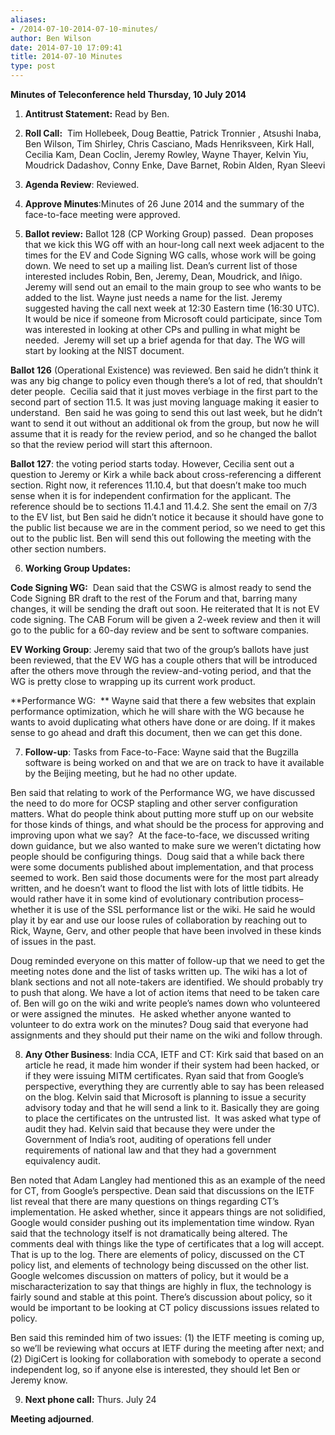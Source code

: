 ```yaml
---
aliases:
- /2014-07-10-2014-07-10-minutes/
author: Ben Wilson
date: 2014-07-10 17:09:41
title: 2014-07-10 Minutes
type: post
---
```


**Minutes of Teleconference held Thursday, 10 July 2014**

1. **Antitrust Statement:** Read by Ben.

1. **Roll Call:**  Tim Hollebeek, Doug Beattie, Patrick Tronnier , Atsushi Inaba, Ben Wilson, Tim Shirley, Chris Casciano, Mads Henriksveen, Kirk Hall, Cecilia Kam, Dean Coclin, Jeremy Rowley, Wayne Thayer, Kelvin Yiu, Moudrick Dadashov, Conny Enke, Dave Barnet, Robin Alden, Ryan Sleevi

1. **Agenda Review**: Reviewed.

1. **Approve Minutes**:Minutes of 26 June 2014 and the summary of the face-to-face meeting were approved.

1. **Ballot review:** Ballot 128 (CP Working Group) passed.  Dean proposes that we kick this WG off with an hour-long call next week adjacent to the times for the EV and Code Signing WG calls, whose work will be going down. We need to set up a mailing list. Dean’s current list of those interested includes Robin, Ben, Jeremy, Dean, Moudrick, and Iñigo.  Jeremy will send out an email to the main group to see who wants to be added to the list. Wayne just needs a name for the list. Jeremy suggested having the call next week at 12:30 Eastern time (16:30 UTC). It would be nice if someone from Microsoft could participate, since Tom was interested in looking at other CPs and pulling in what might be needed.  Jeremy will set up a brief agenda for that day. The WG will start by looking at the NIST document.

**Ballot 126** (Operational Existence) was reviewed. Ben said he didn’t think it was any big change to policy even though there’s a lot of red, that shouldn’t deter people.  Cecilia said that it just moves verbiage in the first part to the second part of section 11.5. It was just moving language making it easier to understand.  Ben said he was going to send this out last week, but he didn’t want to send it out without an additional ok from the group, but now he will assume that it is ready for the review period, and so he changed the ballot so that the review period will start this afternoon.

**Ballot 127**: the voting period starts today. However, Cecilia sent out a question to Jeremy or Kirk a while back about cross-referencing a different section. Right now, it references 11.10.4, but that doesn’t make too much sense when it is for independent confirmation for the applicant. The reference should be to sections 11.4.1 and 11.4.2. She sent the email on 7/3 to the EV list, but Ben said he didn’t notice it because it should have gone to the public list because we are in the comment period, so we need to get this out to the public list. Ben will send this out following the meeting with the other section numbers.

6. **Working Group Updates:**

**Code Signing WG:**  Dean said that the CSWG is almost ready to send the Code Signing BR draft to the rest of the Forum and that, barring many changes, it will be sending the draft out soon. He reiterated that It is not EV code signing. The CAB Forum will be given a 2-week review and then it will go to the public for a 60-day review and be sent to software companies.

**EV Working Group**: Jeremy said that two of the group’s ballots have just been reviewed, that the EV WG has a couple others that will be introduced after the others move through the review-and-voting period, and that the WG is pretty close to wrapping up its current work product.

**Performance WG:  ** Wayne said that there a few websites that explain performance optimization, which he will share with the WG because he wants to avoid duplicating what others have done or are doing. If it makes sense to go ahead and draft this document, then we can get this done.

7. **Follow-up**: Tasks from Face-to-Face: Wayne said that the Bugzilla software is being worked on and that we are on track to have it available by the Beijing meeting, but he had no other update.

Ben said that relating to work of the Performance WG, we have discussed the need to do more for OCSP stapling and other server configuration matters. What do people think about putting more stuff up on our website for those kinds of things, and what should be the process for approving and improving upon what we say?  At the face-to-face, we discussed writing down guidance, but we also wanted to make sure we weren’t dictating how people should be configuring things.  Doug said that a while back there were some documents published about implementation, and that process seemed to work. Ben said those documents were for the most part already written, and he doesn’t want to flood the list with lots of little tidbits. He would rather have it in some kind of evolutionary contribution process–whether it is use of the SSL performance list or the wiki. He said he would play it by ear and use our loose rules of collaboration by reaching out to Rick, Wayne, Gerv, and other people that have been involved in these kinds of issues in the past.

Doug reminded everyone on this matter of follow-up that we need to get the meeting notes done and the list of tasks written up. The wiki has a lot of blank sections and not all note-takers are identified. We should probably try to push that along. We have a lot of action items that need to be taken care of. Ben will go on the wiki and write people’s names down who volunteered or were assigned the minutes.  He asked whether anyone wanted to volunteer to do extra work on the minutes? Doug said that everyone had assignments and they should put their name on the wiki and follow through.

8. **Any Other Business**: India CCA, IETF and CT: Kirk said that based on an article he read, it made him wonder if their system had been hacked, or if they were issuing MITM certificates. Ryan said that from Google’s perspective, everything they are currently able to say has been released on the blog. Kelvin said that Microsoft is planning to issue a security advisory today and that he will send a link to it. Basically they are going to place the certificates on the untrusted list.  It was asked what type of audit they had. Kelvin said that because they were under the Government of India’s root, auditing of operations fell under requirements of national law and that they had a government equivalency audit.

Ben noted that Adam Langley had mentioned this as an example of the need for CT, from Google’s perspective. Dean said that discussions on the IETF list reveal that there are many questions on things regarding CT’s implementation. He asked whether, since it appears things are not solidified, Google would consider pushing out its implementation time window. Ryan said that the technology itself is not dramatically being altered. The comments deal with things like the type of certificates that a log will accept. That is up to the log. There are elements of policy, discussed on the CT policy list, and elements of technology being discussed on the other list. Google welcomes discussion on matters of policy, but it would be a mischaracterization to say that things are highly in flux, the technology is fairly sound and stable at this point. There’s discussion about policy, so it would be important to be looking at CT policy discussions issues related to policy.

Ben said this reminded him of two issues: (1) the IETF meeting is coming up, so we’ll be reviewing what occurs at IETF during the meeting after next; and (2) DigiCert is looking for collaboration with somebody to operate a second independent log, so if anyone else is interested, they should let Ben or Jeremy know.

9. **Next phone call:** Thurs. July 24

**Meeting adjourned**.